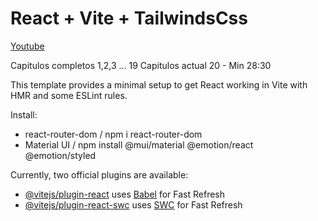 # React + Vite + TailwindsCss

[Youtube](https://www.youtube.com/watch?v=TNfo1rUkSYE&list=PLhFBHuT4t3aCiG8KjDlgKubRMtwAQTi9I&index=20)

Capitulos completos 1,2,3 ... 19
Capitulos actual 20 - Min 28:30

This template provides a minimal setup to get React working in Vite with HMR and some ESLint rules.

Install:

- react-router-dom / npm i react-router-dom
- Material UI / npm install @mui/material @emotion/react @emotion/styled

Currently, two official plugins are available:

- [@vitejs/plugin-react](https://github.com/vitejs/vite-plugin-react/blob/main/packages/plugin-react/README.md) uses [Babel](https://babeljs.io/) for Fast Refresh
- [@vitejs/plugin-react-swc](https://github.com/vitejs/vite-plugin-react-swc) uses [SWC](https://swc.rs/) for Fast Refresh
